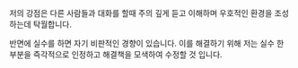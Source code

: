 저의 강점은 다른 사람들과 대화를 할때 주의 깊게 듣고 이해하며 우호적인 환경을 조성하는데 탁월합니다.

반면에 실수를 하면 자기 비판적인 경향이 있습니다. 이를 해결하기 위해 저는 실수 한 부분을 즉각적으로 인정하고 해결책을 모색하여 수정할 것 입니다.
